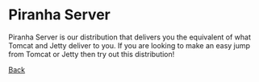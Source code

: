 # Piranha Server

Piranha Server is our distribution that delivers you the equivalent of what 
Tomcat and Jetty deliver to you. If you are looking to make an easy jump from
Tomcat or Jetty then try out this distribution!

[Back](../)
